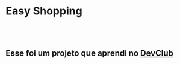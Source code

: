   <h1>Easy Shopping</h1>
  <br>
  <br>
  
<h2>Esse foi um projeto que aprendi no <a href="https://rodolfomori.com.br/devclub">DevClub</a></h2>

  
